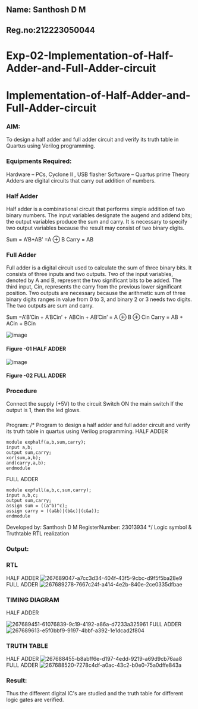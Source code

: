 ## Name: Santhosh D M
## Reg.no:212223050044
# Exp-02-Implementation-of-Half-Adder-and-Full-Adder-circuit

# Implementation-of-Half-Adder-and-Full-Adder-circuit
### AIM:
To design a half adder and full adder circuit and verify its truth table in Quartus using Verilog programming.

### Equipments Required:
Hardware – PCs, Cyclone II , USB flasher
Software – Quartus prime
Theory
Adders are digital circuits that carry out addition of numbers.

### Half Adder
Half adder is a combinational circuit that performs simple addition of two binary numbers. The input variables designate the augend and addend bits; the output variables produce the sum and carry. It is necessary to specify two output variables because the result may consist of two binary digits.

Sum = A’B+AB’ =A ⊕ B Carry = AB

### Full Adder
Full adder is a digital circuit used to calculate the sum of three binary bits. It consists of three inputs and two outputs. Two of the input variables, denoted by A and B, represent the two significant bits to be added. The third input, Cin, represents the carry from the previous lower significant position. Two outputs are necessary because the arithmetic sum of three binary digits ranges in value from 0 to 3, and binary 2 or 3 needs two digits. The two outputs are sum and carry.

Sum =A’B’Cin + A’BCin’ + ABCin + AB’Cin’ = A ⊕ B ⊕ Cin Carry = AB + ACin + BCin

 ![image](https://user-images.githubusercontent.com/36288975/163552156-a13e5a56-c638-4110-97d9-8896907c8d25.png)

#### Figure -01 HALF ADDER 


![image](https://user-images.githubusercontent.com/36288975/163552057-b3547877-6d07-45b4-b7e0-bcfebfad9e1d.png)

#### Figure -02 FULL ADDER 

### Procedure

Connect the supply (+5V) to the circuit
Switch ON the main switch
If the output is 1, then the led glows.
### 
Program:
/*
Program to design a half adder and full adder circuit and verify its truth table in quartus using Verilog programming.
HALF ADDER
```
module exphalf(a,b,sum,carry);
input a,b;
output sum,carry;
xor(sum,a,b);
and(carry,a,b);
endmodule

```
FULL ADDER
```
module expfull(a,b,c,sum,carry);
input a,b,c;
output sum,carry;
assign sum = ((a^b)^c);
assign carry = ((a&b)|(b&c)|(c&a));
endmodule
```
Developed by: Santhosh D M
RegisterNumber: 23013934
*/
Logic symbol & Truthtable
RTL realization

### Output:
### RTL
HALF ADDER
![267689047-a7cc3d34-404f-43f5-9cbc-d9f5f5ba28e9](https://github.com/Sandy-56/Exp-02-Implementation-of-Half-Adder-and-Full-Adder-circuit/assets/152118022/3756be55-2a82-430e-9c22-6d9eece9112a)
FULL ADDER
![267689278-7667c24f-a414-4e2b-840e-2ce0335dfbae](https://github.com/Sandy-56/Exp-02-Implementation-of-Half-Adder-and-Full-Adder-circuit/assets/152118022/350f56e0-796d-487d-9a06-0735f15b4b06)


### TIMING DIAGRAM
HALF ADDER

![267689451-61076839-9c19-4192-a86a-d7233a325961](https://github.com/Sandy-56/Exp-02-Implementation-of-Half-Adder-and-Full-Adder-circuit/assets/152118022/3898f06e-6f1c-4c3e-9073-98f23b809bbf)
FULL ADDER
![267689613-e5f0bbf9-9197-4bbf-a392-1e1dcad2f804](https://github.com/Sandy-56/Exp-02-Implementation-of-Half-Adder-and-Full-Adder-circuit/assets/152118022/8b92bf6d-3a46-4382-a980-bd51388e45c4)

### TRUTH TABLE 
HALF ADDER
![267688455-b8abff6e-d197-4edd-9219-a69d9cb76aa8](https://github.com/Sandy-56/Exp-02-Implementation-of-Half-Adder-and-Full-Adder-circuit/assets/152118022/d12eb37f-6bfd-4e44-a9d1-1dad50529194)
FULL ADDER
![267688520-7278c4df-a0ac-43c2-b0e0-75a0dffe843a](https://github.com/Sandy-56/Exp-02-Implementation-of-Half-Adder-and-Full-Adder-circuit/assets/152118022/ecf55bf9-75d1-4f9c-a159-be1098dfd6df)

### Result:
Thus the different digital IC's are studied and the truth table for different logic gates are verified.
